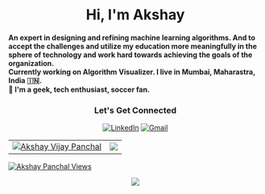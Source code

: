<h1 align="center">Hi, I'm Akshay</h1>
<h4>An expert in designing and refining machine learning algorithms.
  And to accept the challenges and utilize my education more meaningfully in the sphere
of technology and work hard towards achieving the goals of the organization. <br> Currently working on Algorithm Visualizer. I live in Mumbai, Maharastra, India 🇮🇳. 
<br>🙌 I'm a geek, tech enthusiast, soccer fan.</p></h4>


<h3 align="center">Let's Get Connected</h3>

<div align="center">
<a  href="https://www.linkedin.com/in/akshay-panchal8702/" target="_blank"><img alt="LinkedIn" src="https://img.shields.io/badge/linkedin%20-%230077B5.svg?&style=for-the-badge&logo=linkedin&logoColor=white" /></a>
<a href="mailto:panchalakshay2708@gmail.com"><img  alt="Gmail" src="https://img.shields.io/badge/Gmail-D14836?style=for-the-badge&logo=gmail&logoColor=white" />

</div>

  <table>
  <tr>
    <td><img src="https://github-readme-stats.vercel.app/api?username=AK270802&show_icons=true&theme=dark&locale=en" alt="Akshay Vijay Panchal" /></td>
    <td><img src="https://github-readme-stats.vercel.app/api/top-langs?username=AK270802&show_icons=true&theme=dark&locale=en&layout=compact"/></td>
  </tr>
</table>

<div align="center">
  <p align="left"> <img src="https://komarev.com/ghpvc/?username=AK270802&label=Profile%20views&color=6805D3&style=flat" alt="Akshay Panchal Views" /> </p>
<div align="center">
    <p><img align="center" src="https://github-readme-streak-stats.herokuapp.com/?user=AK270802&theme=dark"/></p>
</div>


